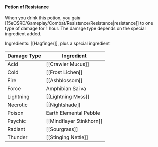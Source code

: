 #### Potion of Resistance
When you drink this potion, you gain [[5eOSRD/Gameplay/Combat/Resistence/Resistance|resistance]] to one type of damage for 1 hour. The damage type depends on the special ingredient added.

Ingredients: [[Hagfinger]], plus a special ingredient

| Damage Type | Ingredient             |
| ----------- | ---------------------- |
| Acid        | [[Crawler Mucus]]          |
| Cold        | [[Frost Lichen]]           | 
| Fire        | [[Ashblossom]]             |
| Force       | Amphibian Saliva       |
| Lightning   | [[Lightning Moss]]         |
| Necrotic    | [[Nightshade]]             |
| Poison      | Earth Elemental Pebble |
| Psychic     | [[Mindflayer Stinkhorn]]   |
| Radiant     | [[Sourgrass]]              |
| Thunder     | [[Stinging Nettle]]        |